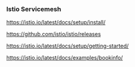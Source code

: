 ### Istio Servicemesh

https://istio.io/latest/docs/setup/install/

https://github.com/istio/istio/releases

https://istio.io/latest/docs/setup/getting-started/

https://istio.io/latest/docs/examples/bookinfo/

